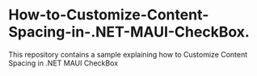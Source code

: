 # How-to-Customize-Content-Spacing-in-.NET-MAUI-CheckBox.
This repository contains a sample explaining how to Customize Content Spacing in .NET MAUI CheckBox
